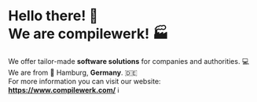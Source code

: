 # Hello there! :information_desk_person:<br>We are **compilewerk!** :factory:<br>
We offer tailor-made **software solutions** for companies and authorities. :computer: <br>
We are from :round_pushpin: Hamburg, **Germany**.  :de: <br>
For more information you can visit our website: **https://www.compilewerk.com/** :information_source:

